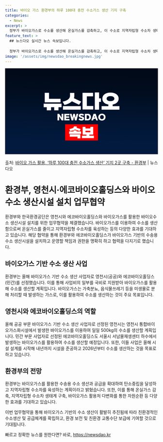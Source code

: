 ```yaml
---
title: 바이오 가스 환경부의 하루 100대 충전 수소가스 생산 기지 구축
categories:
  - News
excerpt: >
  정부가 바이오가스로 수소를 생산해 온실가스를 감축하고, 이 수소로 지역자립형 수소차 생태계 등을 촉진한다. …
feature_text: >
  ## 뉴스다오 실시간 뉴스 속보입니다.

  정부가 바이오가스로 수소를 생산해 온실가스를 감축하고, 이 수소로 지역자립형 수소차 생태계 등을 촉진한다. …
image: '/assets/img/newsdao_breakingnews.jpg'
---
```


![뉴스다오 속보](/assets/img/newsdao_breakingnews.jpg)

<p>출처: <a href="https://newsdao.kr/3495" rel="dofollow">바이오 가스 활용, ‘하루 100대 충전 수소가스 생산’ 기지 2곳 구축 - 환경부</a> | 뉴스다오</p>

<h1>환경부, 영천시·에코바이오홀딩스와 바이오수소 생산시설 설치 업무협약</h1>
환경부와 한국환경공단은 영천시와 에코바이오홀딩스와 바이오가스를 활용한 바이오수소 생산시설 설치를 위한 업무협약을 체결했습니다. 바이오가스를 이용하여 수소를 생산함으로써 온실가스를 줄이고 지역자립형 수소차를 육성하는 등의 다양한 효과를 기대하고 있습니다. 해당 협약을 통해 환경부와 에코바이오홀딩스가 바이오가스 기반의 수송용 수소 생산시설을 설치하고 운영할 책임과 권한을 명확히 하고 협력을 다지기로 했습니다.

<h2 data-ke-size="size26">바이오가스 기반 수소 생산 사업</h2>
환경부는 올해 바이오가스 기반 수소 생산 사업자로 영천시(공공)와 에코바이오홀딩스(민간)를 선정했습니다. 이를 통해 사업비의 일부를 국비로 지원받아 바이오가스를 활용해 수소를 생산할 계획입니다. 바이오가스는 가축분뇨, 음식물쓰레기 등을 미생물로 분해 처리할 때 발생하는 가스로, 이를 활용하여 수소를 생산하는 것이 주요 목표입니다.

<h2 data-ke-size="size26">영천시와 에코바이오홀딩스의 역할</h2>
올해 공공 부문 바이오가스 기반 수소 생산 사업자로 선정된 영천시는 영천시 통합바이오가스화시설에서 발생한 바이오가스를 이용하여 일일 500kg의 수소를 생산할 계획입니다. 민간 부문 사업자로 선정된 에코바이오홀딩스도 서울시 서남물재생센터 하수에서 발생하는 바이오가스를 활용하여 수소를 생산할 예정입니다. 또한, 이들 사업은 올해 시설 설계를 시작해 내년까지 시설을 준공하고 2026년부터 수소를 생산하는 것을 목표로 하고 있습니다.

<h2 data-ke-size="size26">환경부의 전망</h2>
환경부는 바이오가스를 활용한 수송용 수소 생산과 공급을 확대하여 탄소중립을 달성하고 지역자립형 수소차를 육성하는 계획이라고 밝혔습니다. 또한, 이를 통해 온실가스 감축, 지역자립형 수소차 생태계 구축, 바이오가스 활용처 다변화를 통한 자원순환 등 다양한 효과를 기대하고 있습니다. 

이번 업무협약을 통해 바이오가스 기반의 수소 생산이 활발히 추진됨에 따라 친환경적인 수소생산 및 공급체계를 확립하고, 환경 보전 및 친환경 교통수단 보급에 기여할 것으로 기대됩니다. 

빠르고 정확한 뉴스를 원한다면? 바로, <a href="https://newsdao.kr" rel="dofollow">https://newsdao.kr</a>


